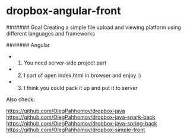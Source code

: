 # dropbox-angular-front

####### Goal
Creating a simple file upload and viewing platform using different languages and frameworks

####### Angular

* 1) You need server-side project part
* 2) I sort of open index.html in browser and enjoy :)
* 3) I think you could pack it up and put it to server

Also check:

https://github.com/OlegPahhomov/dropbox-java
https://github.com/OlegPahhomov/dropbox-java-spark-back
https://github.com/OlegPahhomov/dropbox-java-spring-back
https://github.com/OlegPahhomov/dropbox-simple-front
